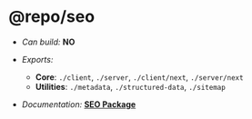 # @repo/seo

- _Can build:_ **NO**

- _Exports:_
  - **Core**: `./client`, `./server`, `./client/next`, `./server/next`
  - **Utilities**: `./metadata`, `./structured-data`, `./sitemap`

- _Documentation:_ **[SEO Package](../../apps/docs/packages/seo.mdx)**
